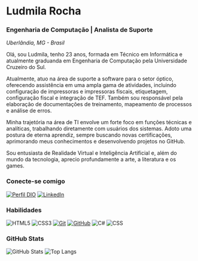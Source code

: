 
# Ludmila Rocha 
### Engenharia de Computação | Analista de Suporte
*Uberlândia, MG - Brasil*

Olá, sou Ludmila, tenho 23 anos, formada em Técnico em Informática e atualmente graduanda em Engenharia de Computação pela Universidade Cruzeiro do Sul.

Atualmente, atuo na área de suporte a software para o setor óptico, oferecendo assistência em uma ampla gama de atividades, incluindo configuração de impressoras e impressoras fiscais, etiquetagem, configuração fiscal e integração de TEF. Também sou responsável pela elaboração de documentações de treinamento, mapeamento de processos e análise de erros.

Minha trajetória na área de TI envolve um forte foco em funções técnicas e analíticas, trabalhando diretamente com usuários dos sistemas. Adoto uma postura de eterna aprendiz, sempre buscando novas certificações, aprimorando meus conhecimentos e desenvolvendo projetos no GitHub.

Sou entusiasta de Realidade Virtual e Inteligência Artificial e, além do mundo da tecnologia, aprecio profundamente a arte, a literatura e os games.

### Conecte-se comigo

[![Perfil DIO](https://img.shields.io/badge/-Meu%20Perfil%20na%20DIO-30A3DC?style=for-the-badge)](https://www.dio.me/users/ludmila030301_54035)
[![LinkedIn](https://img.shields.io/badge/-LinkedIn-000?style=for-the-badge&logo=linkedin&logoColor=30A3DC)](https://www.linkedin.com/in/ludmila-rocha-silva-21694b1a9/)

### Habilidades

![HTML5](https://img.shields.io/badge/HTML-000?style=for-the-badge&logo=html5&logoColor=30A3DC)
![CSS3](https://img.shields.io/badge/CSS3-000?style=for-the-badge&logo=css3&logoColor=E94D5F)
[![Git](https://img.shields.io/badge/Git-000?style=for-the-badge&logo=git&logoColor=E94D5F)](https://git-scm.com/doc)
[![GitHub](https://img.shields.io/badge/GitHub-000?style=for-the-badge&logo=github&logoColor=30A3DC)](https://docs.github.com/)
![C#](https://img.shields.io/badge/C%23-0D1117?style=for-the-badge&logo=c-sharp&logoColor=823085)
![CSS](https://img.shields.io/badge/css3-192436?style=for-the-badge&logo=css3)

### GitHub Stats

![GitHub Stats](https://github-readme-stats.vercel.app/api?username=LudmilaRocha&theme=transparent&bg_color=000&border_color=30A3DC&show_icons=true&icon_color=30A3DC&title_color=E94D5F&text_color=FFF)
![Top Langs](https://github-readme-stats-git-masterrstaa-rickstaa.vercel.app/api/top-langs/?username=LudmilaRocha&layout=compact&bg_color=000&border_color=30A3DC&title_color=E94D5F&text_color=FFF)



